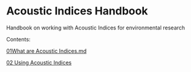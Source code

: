 # Acoustic Indices Handbook
Handbook on working with Acoustic Indices for environmental research

Contents:

[01What are Acoustic Indices.md](https://github.com/carlosabrahams/acoustic_indices_handbook/blob/6b3d7a402e88db0e81df60b3502a39f8652ea4f8/01_What_are_AIs.md)

[02 Using Acoustic Indices](https://github.com/carlosabrahams/acoustic_indices_handbook/blob/6b3d7a402e88db0e81df60b3502a39f8652ea4f8/02_Using_AIs.md)


